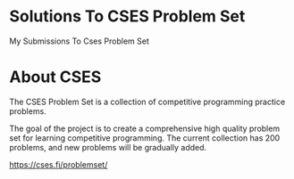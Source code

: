# Solutions To CSES Problem Set
My Submissions To Cses Problem Set

# About CSES
The CSES Problem Set is a collection of competitive programming practice problems.

The goal of the project is to create a comprehensive high quality problem set for learning competitive programming. The current collection has 200 problems, and new problems will be gradually added.

https://cses.fi/problemset/
